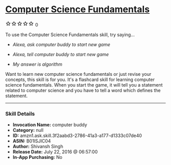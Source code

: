 # [Computer Science Fundamentals](http://alexa.amazon.com/#skills/amzn1.ask.skill.3f2aabd3-2786-41a3-a177-d1333c07de40)
![0 stars](../../images/ic_star_border_black_18dp_1x.png)![0 stars](../../images/ic_star_border_black_18dp_1x.png)![0 stars](../../images/ic_star_border_black_18dp_1x.png)![0 stars](../../images/ic_star_border_black_18dp_1x.png)![0 stars](../../images/ic_star_border_black_18dp_1x.png) 0

To use the Computer Science Fundamentals skill, try saying...

* *Alexa, ask computer buddy to start new game*

* *Alexa, tell computer buddy to start new game*

* *My answer is algorithm*

Want to learn new computer science fundamentals or just revise your concepts, this skill is for you. It's a flashcard skill for learning computer science fundamentals.
When you start the game, it will tell you a statement related to computer science and you have to tell a word which defines the statement.

***

### Skill Details

* **Invocation Name:** computer buddy
* **Category:** null
* **ID:** amzn1.ask.skill.3f2aabd3-2786-41a3-a177-d1333c07de40
* **ASIN:** B01ISJIC04
* **Author:** Shivansh Singh
* **Release Date:** July 22, 2016 @ 06:57:00
* **In-App Purchasing:** No
